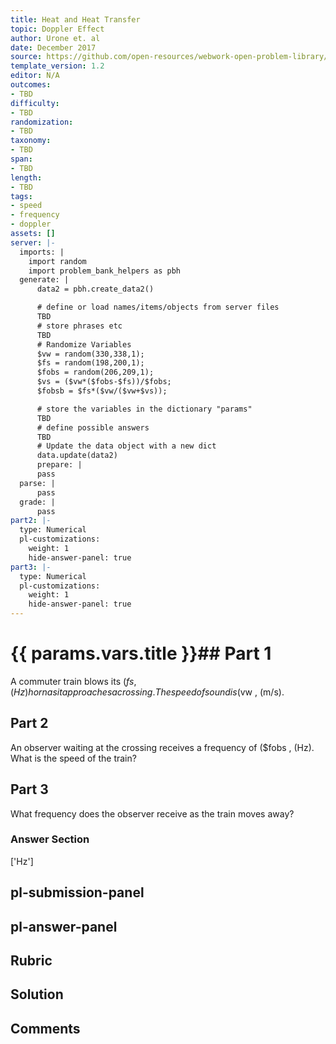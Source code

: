 ```yaml
---
title: Heat and Heat Transfer
topic: Doppler Effect
author: Urone et. al
date: December 2017
source: https://github.com/open-resources/webwork-open-problem-library/tree/master/Contrib/BrockPhysics/College_Physics_Urone/17.Physics_of_Hearing/17-04.Doppler_Effect/NU_U17_17_04_005.pg
template_version: 1.2
editor: N/A
outcomes:
- TBD
difficulty:
- TBD
randomization:
- TBD
taxonomy:
- TBD
span:
- TBD
length:
- TBD
tags:
- speed
- frequency
- doppler
assets: []
server: |-
  imports: |
    import random
    import problem_bank_helpers as pbh
  generate: |
      data2 = pbh.create_data2()

      # define or load names/items/objects from server files
      TBD
      # store phrases etc
      TBD
      # Randomize Variables
      $vw = random(330,338,1);
      $fs = random(198,200,1);
      $fobs = random(206,209,1);
      $vs = ($vw*($fobs-$fs))/$fobs;
      $fobsb = $fs*($vw/($vw+$vs));

      # store the variables in the dictionary "params"
      TBD
      # define possible answers
      TBD
      # Update the data object with a new dict
      data.update(data2)
      prepare: |
      pass
  parse: |
      pass
  grade: |
      pass
part2: |-
  type: Numerical
  pl-customizations:
    weight: 1
    hide-answer-panel: true
part3: |-
  type: Numerical
  pl-customizations:
    weight: 1
    hide-answer-panel: true
---
```


# {{ params.vars.title }}## Part 1 
A commuter train blows its ($fs , (Hz) horn as it approaches a crossing. The speed ofsound is ($vw , (m/s). 
## Part 2 
An observer waiting at the crossing receives a frequency of ($fobs , (Hz). What is the speed of the train? 
## Part 3 
What frequency does the observer receive as the train moves away? 


### Answer Section 
['Hz']

## pl-submission-panel 


## pl-answer-panel 


## Rubric 


## Solution 


## Comments 


